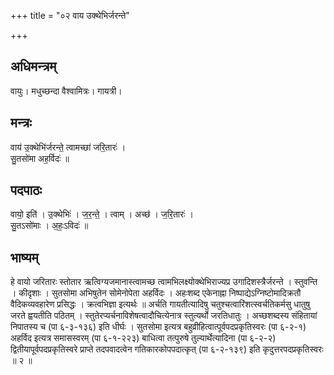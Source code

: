 +++
title = "०२ वाय उक्थेभिर्जरन्ते"

+++
## अधिमन्त्रम्
वायुः। मधुच्छन्दा वैश्वामित्रः। गायत्री।

## मन्त्रः
वाय॑ उ॒क्थेभि॑र्जरन्ते॒ त्वामच्छा॑ जरि॒तारः॑ ।  
सु॒तसो॑मा अह॒र्विदः॑ ॥

## पदपाठः
वायो॒ इति॑ । उ॒क्थेभिः॑ । ज॒र॒न्ते॒ । त्वाम् । अच्छ॑ । ज॒रि॒तारः॑ ।  
सु॒तऽसो॑माः । अ॒हः॒ऽविदः॑ ॥

## भाष्यम्
हे वायो जरितारः स्तोतार ऋत्विग्यजमानास्त्वामच्छ त्वामभिलक्ष्योक्थेभिराज्यप्र उगादिशस्त्रैर्जरन्ते । स्तुवन्ति । कीदृशाः । सुतसोमा अभिषुतेन सोमेनोपेता अहर्विदः । अहःशब्द एकेनाह्ना निष्पाद्येऽग्निष्टोमादिक्रतौ वैदिकव्यवहारेण प्रसिद्धः । क्रत्वभिज्ञा इत्यर्थः ॥ अर्चति गायतीत्यादिषु चतुश्चत्वारिंशत्स्वर्चतिकर्मसु धातुषु जरते ह्वयतीति पठितम् । स्तुतेरप्यर्चनाविशेषत्वादौचित्येनात्र स्तुत्यर्थो जरतिधातुः । अच्छशब्दस्य संहितायां निपातस्य च (पा ६-३-१३६) इति धीर्घः । सुतसोमा इत्यत्र बहुव्रीहित्वात्पूर्वपदप्रकृतिस्वरः (पा ६-२-१) अहर्विद इत्यत्र समासस्वरम् (पा ६-१-२२३) बाधित्वा तत्पुरुषे तुल्यार्थेत्यादिना (पा ६-२-२) द्वितीयापूर्वपदप्रकृतिस्वरे प्राप्ते तदपवादत्वेन गतिकारकोपपदात्कृत् (पा ६-२-१३९) इति कृदुत्तरपदप्रकृतिस्वरः ॥ २ ॥
